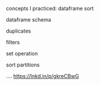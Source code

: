 concepts I practiced:
dataframe sort

dataframe schema

duplicates

filters

set operation

sort partitions


....
https://lnkd.in/p/gkreCBwG
